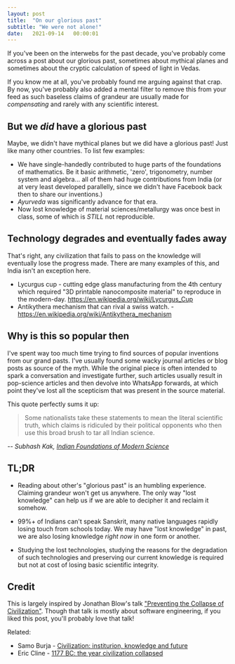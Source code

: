 ```yaml
---
layout: post
title:  "On our glorious past"
subtitle: "We were not alone!"
date:   2021-09-14   00:00:01
---
```


If you've been on the interwebs for the past decade, you've probably come across a post about our glorious past, sometimes about mythical planes and sometimes about the cryptic calculation of speed of light in Vedas.

If you know me at all, you've probably found me arguing against that crap. By now, you've probably also added a mental filter to remove this from your feed as such baseless claims of grandeur are usually made for *compensating* and rarely with any scientific interest.

## But we *did* have a glorious past

Maybe, we didn't have mythical planes but we did have a glorious past! Just like many other countries. To list few examples:

- We have single-handedly contributed to huge parts of the foundations of mathematics. Be it basic arithmetic, 'zero', trigonometry, number system and algebra... all of them had huge contributions from India (or at very least developed parallelly, since we didn't have Facebook back then to share our inventions.)
- *Ayurveda* was significantly advance for that era.
- Now lost knowledge of material sciences/metallurgy was once best in class, some of which is *STILL* not reproducible.


## Technology degrades and eventually fades away

That's right, any civilization that fails to pass on the knowledge will eventually lose the progress made. There are many examples of this, and India isn't an exception here.

- Lycurgus cup - cutting edge glass manufacturing from the 4th century which required "3D printable nanocomposite material" to reproduce in the modern-day. https://en.wikipedia.org/wiki/Lycurgus_Cup
- Antikythera mechanism that can rival a swiss watch. - https://en.wikipedia.org/wiki/Antikythera_mechanism



## Why is this so popular then

I've spent way too much time trying to find sources of popular inventions from our grand pasts. I've usually found some wacky journal articles or blog posts as source of the myth. While the original piece is often intended to spark a conversation and investigate further, such articles usually result in pop-science articles and then devolve into WhatsApp forwards, at which point they've lost all the scepticism that was present in the source material.

This quote perfectly sums it up:


> Some nationalists take these statements to mean the literal scientific truth, which claims is ridiculed by their political opponents who then use this broad brush to tar all Indian science.

*-- Subhash Kak, [Indian Foundations of Modern Science](https://subhashkak.medium.com/indian-foundations-of-modern-science-72259046700f)*



## TL;DR

- Reading about other's "glorious past" is an humbling experience. Claiming grandeur won't get us anywhere. The only way "lost knowledge" can help us if we are able to decipher it and reclaim it somehow.

- 99%+ of Indians can't speak Sanskrit, many native languages rapidly losing touch from schools today. We may have "lost knowledge" in past, we are also losing knowledge *right now* in one form or another.

- Studying the lost technologies, studying the reasons for the degradation of such technologies and preserving our current knowledge is required but not at cost of losing basic scientific integrity.


## Credit

This is largely inspired by Jonathan Blow's talk ["Preventing the Collapse of Civilization"](https://www.youtube.com/watch?v=pW-SOdj4Kkk). Though that talk is mostly about software engineering, if you liked this post, you'll probably love that talk!


Related:
- Samo Burja - [Civilization: institurion, knowledge and future](https://www.youtube.com/watch?v=OiNmTVThNEY)
- Eric Cline - [1177 BC: the year civilization collapsed](https://www.youtube.com/watch?v=M4LRHJlijVU)
